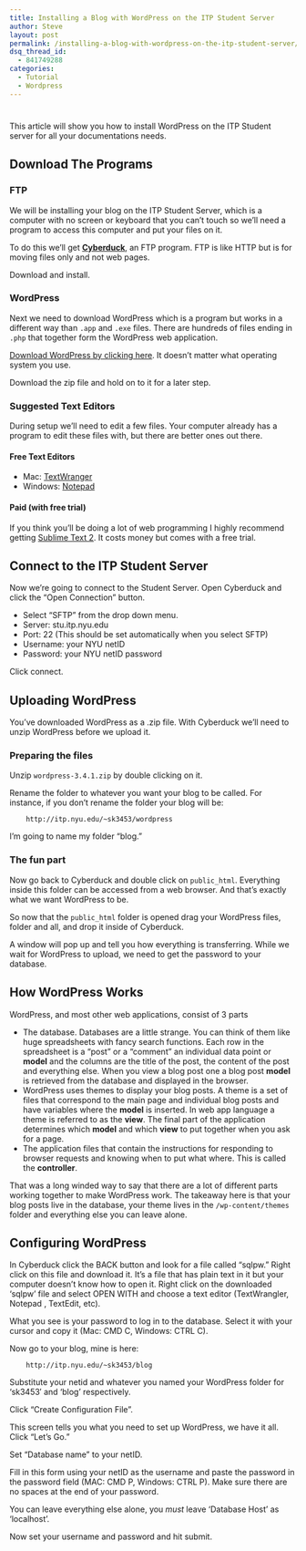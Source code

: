 ```yaml
---
title: Installing a Blog with WordPress on the ITP Student Server
author: Steve
layout: post
permalink: /installing-a-blog-with-wordpress-on-the-itp-student-server/
dsq_thread_id:
  - 841749288
categories:
  - Tutorial
  - Wordpress
---
```

# 

This article will show you how to install WordPress on the ITP Student server for all your documentations needs.

## Download The Programs

### FTP

We will be installing your blog on the ITP Student Server, which is a computer with no screen or keyboard that you can’t touch so we’ll need a program to access this computer and put your files on it.

To do this we’ll get **[Cyberduck][1]**, an FTP program. FTP is like HTTP but is for moving files only and not web pages.

 [1]: http://cyberduck.ch/

Download and install.

### WordPress

Next we need to download WordPress which is a program but works in a different way than `.app` and `.exe` files. There are hundreds of files ending in `.php` that together form the WordPress web application.

[Download WordPress by clicking here][2]. It doesn’t matter what operating system you use.

 [2]: http://wordpress.org/download/

Download the zip file and hold on to it for a later step.

### Suggested Text Editors

During setup we’ll need to edit a few files. Your computer already has a program to edit these files with, but there are better ones out there.

#### Free Text Editors

*   Mac: [TextWranger][3]
*   Windows: [Notepad ][4]

 [3]: http://www.barebones.com/products/TextWrangler/download.html
 [4]: http://notepad-plus-plus.org/download/v6.1.6.html

#### Paid (with free trial)

If you think you’ll be doing a lot of web programming I highly recommend getting [Sublime Text 2][5]. It costs money but comes with a free trial.

 [5]: http://www.sublimetext.com/2

## Connect to the ITP Student Server

Now we’re going to connect to the Student Server. Open Cyberduck and click the “Open Connection” button.

*   Select “SFTP” from the drop down menu.
*   Server: stu.itp.nyu.edu
*   Port: 22 (This should be set automatically when you select SFTP)
*   Username: your NYU netID
*   Password: your NYU netID password

Click connect.

## Uploading WordPress

You’ve downloaded WordPress as a .zip file. With Cyberduck we’ll need to unzip WordPress before we upload it.

### Preparing the files

Unzip `wordpress-3.4.1.zip` by double clicking on it.

Rename the folder to whatever you want your blog to be called. For instance, if you don’t rename the folder your blog will be:

        http://itp.nyu.edu/~sk3453/wordpress
    

I’m going to name my folder “blog.”

### The fun part

Now go back to Cyberduck and double click on `public_html`. Everything inside this folder can be accessed from a web browser. And that’s exactly what we want WordPress to be.

So now that the `public_html` folder is opened drag your WordPress files, folder and all, and drop it inside of Cyberduck.

A window will pop up and tell you how everything is transferring. While we wait for WordPress to upload, we need to get the password to your database.

## How WordPress Works

WordPress, and most other web applications, consist of 3 parts

*   The database. Databases are a little strange. You can think of them like huge spreadsheets with fancy search functions. Each row in the spreadsheet is a “post” or a “comment” an individual data point or **model** and the columns are the title of the post, the content of the post and everything else. When you view a blog post one a blog post **model** is retrieved from the database and displayed in the browser.
*   WordPress uses themes to display your blog posts. A theme is a set of files that correspond to the main page and individual blog posts and have variables where the **model** is inserted. In web app language a theme is referred to as the **view**. The final part of the application determines which **model** and which **view** to put together when you ask for a page.
*   The application files that contain the instructions for responding to browser requests and knowing when to put what where. This is called the **controller**.

That was a long winded way to say that there are a lot of different parts working together to make WordPress work. The takeaway here is that your blog posts live in the database, your theme lives in the `/wp-content/themes` folder and everything else you can leave alone.

## Configuring WordPress

In Cyberduck click the BACK button and look for a file called “sqlpw.” Right click on this file and download it. It’s a file that has plain text in it but your computer doesn’t know how to open it. Right click on the downloaded ‘sqlpw’ file and select OPEN WITH and choose a text editor (TextWrangler, Notepad , TextEdit, etc).

What you see is your password to log in to the database. Select it with your cursor and copy it (Mac: CMD C, Windows: CTRL C).

Now go to your blog, mine is here:

        http://itp.nyu.edu/~sk3453/blog
    

Substitute your netid and whatever you named your WordPress folder for ‘sk3453′ and ‘blog’ respectively.

Click “Create Configuration File”.

This screen tells you what you need to set up WordPress, we have it all. Click “Let’s Go.”

Set “Database name” to your netID.

Fill in this form using your netID as the username and paste the password in the password field (MAC: CMD P, Windows: CTRL P). Make sure there are no spaces at the end of your password.

You can leave everything else alone, you *must* leave ‘Database Host’ as ‘localhost’.

Now set your username and password and hit submit.